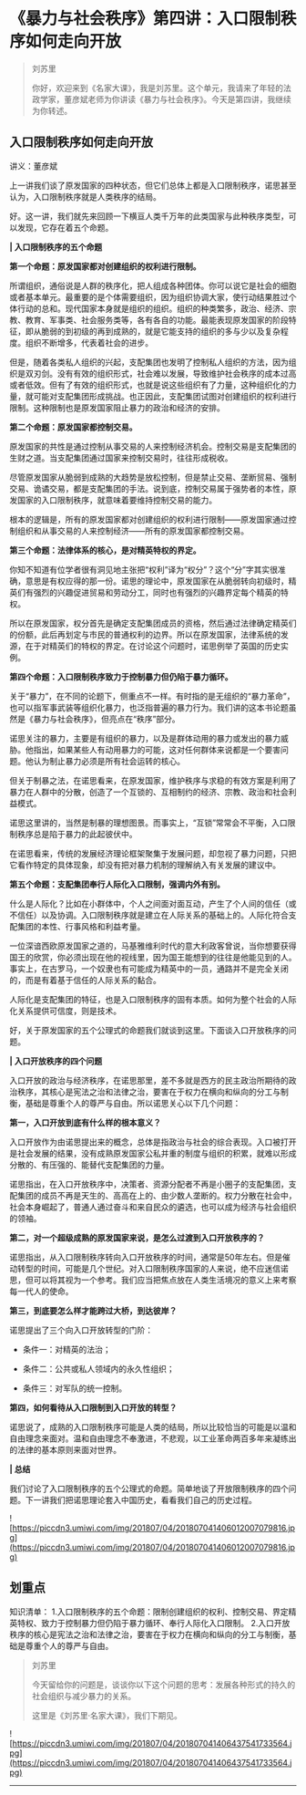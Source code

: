 # 《暴力与社会秩序》第四讲：入口限制秩序如何走向开放

> 刘苏里
> 
> 你好，欢迎来到《名家大课》，我是刘苏里。这个单元，我请来了年轻的法政学家，董彦斌老师为你讲读《暴力与社会秩序》。今天是第四讲，我继续为你转述。

## 入口限制秩序如何走向开放

讲义：董彦斌

上一讲我们谈了原发国家的四种状态，但它们总体上都是入口限制秩序，诺思甚至认为，入口限制秩序就是人类秩序的结局。

好。这一讲，我们就先来回顾一下横亘人类千万年的此类国家与此种秩序类型，可以发现，它存在着五个命题。

 **| 入口限制秩序的五个命题**

 **第一个命题：原发国家都对创建组织的权利进行限制。**

所谓组织，通俗说是人群的秩序化，把人组成各种团体。你可以说它是社会的细胞或者基本单元。最重要的是个体需要组织，因为组织协调大家，使行动结果胜过个体行动的总和。现代国家本身就是组织的组织。组织的种类繁多，政治、经济、宗教、教育、军事类、社会服务类等，各有各自的功能。最能表现原发国家的阶段特征，即从脆弱的到初级的再到成熟的，就是它能支持的组织的多与少以及复杂程度。组织不断增多，代表着社会的进步。

但是，随着各类私人组织的兴起，支配集团也发明了控制私人组织的方法，因为组织是双刃剑。没有有效的组织形式，社会难以发展，导致维护社会秩序的成本过高或者低效。但有了有效的组织形式，也就是说这些组织有了力量，这种组织化的力量，就可能对支配集团形成挑战。也正因此，支配集团试图对创建组织的权利进行限制。这种限制也是原发国家阻止暴力的政治和经济的安排。

 **第二个命题：原发国家都控制交易。**

原发国家的共性是通过控制从事交易的人来控制经济机会。控制交易是支配集团的生财之道。当支配集团通过国家来控制交易时，往往形成税收。

尽管原发国家从脆弱到成熟的大趋势是放松控制，但是禁止交易、垄断贸易、强制交易、诡谲交易，都是支配集团的手法。说到底，控制交易属于强势者的本性，原发国家的入口限制秩序，就意味着要维持控制交易的能力。

根本的逻辑是，所有的原发国家都对创建组织的权利进行限制——原发国家通过控制组织和从事交易的人来控制经济——所有的原发国家都控制交易。

 **第三个命题：法律体系的核心，是对精英特权的界定。**

你知不知道有位学者很有洞见地主张把“权利”译为“权分”？这个“分”字其实很准确，意思是有权应得的那一份。诺思的理论中，原发国家在从脆弱转向初级时，精英们有强烈的兴趣促进贸易和劳动分工，同时也有强烈的兴趣界定每个精英的特权。

所以在原发国家，权分首先是确定支配集团成员的资格，然后通过法律确定精英们的份额，此后再划定与市民的普通权利的边界。所以在原发国家，法律系统的发源，在于对精英们的特权的界定。在讨论这个问题时，诺思例举了英国的历史实例。

 **第四个命题：入口限制秩序致力于控制暴力但仍陷于暴力循环。**

关于“暴力”，在不同的论题下，侧重点不一样。有时指的是无组织的“暴力革命”，也可以指军事武装等组织化暴力，也泛指普遍的暴力行为。我们讲的这本书论题虽然是《暴力与社会秩序》，但亮点在“秩序”部分。

诺思关注的暴力，主要是有组织的暴力，以及是群体动用的暴力或发出的暴力威胁。他指出，如果某些人有动用暴力的可能，这对任何群体来说都是一个要害问题。他认为制止暴力必须是所有社会运转的核心。

但关于制暴之法，在诺思看来，在原发国家，维护秩序与求稳的有效方案是利用了暴力在人群中的分散，创造了一个互锁的、互相制约的经济、宗教、政治和社会利益模式。

诺思这里讲的，当然是制暴的理想图景。而事实上，“互锁”常常会不平衡，入口限制秩序总是陷于暴力的此起彼伏中。

在诺思看来，传统的发展经济理论框架聚集于发展问题，却忽视了暴力问题，只把它看作特定的具体现象，却没有把对暴力机制的理解纳入有关发展的建议中。

 **第五个命题：支配集团奉行人际化入口限制，强调内外有别。**

什么是人际化？比如在小群体中，个人之间面对面互动，产生了个人间的信任（或不信任）以及协调。入口限制秩序就是建立在人际关系的基础上的。人际化符合支配集团的本性、行事风格和利益考量。

一位深谙西欧原发国家之道的，马基雅维利时代的意大利政客曾说，当你想要获得国王的欣赏，你必须出现在他的视线里，因为国王能想到的往往是他能见到的人。事实上，在古罗马，一个奴隶也有可能成为精英中的一员，通路并不是完全关闭的，而是有着基于信任的人际关系的黏合。

人际化是支配集团的特征，也是入口限制秩序的固有本质。如何为整个社会的人际化关系提供可信度，则是技术。

好，关于原发国家的五个公理式的命题我们就谈到这里。下面谈入口开放秩序的问题。

 **| 入口开放秩序的四个问题**

入口开放的政治与经济秩序，在诺思那里，差不多就是西方的民主政治所期待的政治秩序，其核心是宪法之治和法律之治，要害在于权力在横向和纵向的分工与制衡，基础是尊重个人的尊严与自由。所以诺思关心以下几个问题：

 **第一，入口开放到底有什么样的根本意义？**

入口开放作为由诺思提出来的概念，总体是指政治与社会的综合表现。入口被打开是社会发展的结果，没有成熟原发国家公私并重的制度与组织的积累，就难以形成分散的、有压强的、能替代支配集团的力量。

诺思指出，在入口开放秩序中，决策者、资源分配者不再是小圈子的支配集团，支配集团的成员不再是天生的、高高在上的、由少数人垄断的。权力分散在社会中，社会本身崛起了，普通人通过奋斗和来自民众的遴选，也可以成为经济与社会组织的领袖。

 **第二，对一个超级成熟的原发国家来说，是怎么过渡到入口开放秩序的？**

诺思指出，从入口限制秩序转向入口开放秩序的时间，通常是50年左右。但是催动转型的时间，可能是几个世纪。对入口限制秩序国家的人来说，绝不应迷信诺思，但可以将其视为一个参考。我们应当把焦点放在人类生活境况的意义上来考察每一代人的使命。

 **第三，到底要怎么样才能跨过大桥，到达彼岸？**

诺思提出了三个向入口开放转型的门阶：

* 条件一：对精英的法治；

* 条件二：公共或私人领域内的永久性组织；

* 条件三：对军队的统一控制。

 **第四，如何看待从入口限制到入口开放的转型？**

诺思说了，成熟的入口限制秩序可能是人类的结局，所以比较恰当的可能是以温和自由理念来面对。温和自由理念不奉激进，不悲观，以工业革命两百多年来凝练出的法律的基本原则来面对世界。

 **| 总结**

我们讨论了入口限制秩序的五个公理式的命题。简单地谈了开放限制秩序的四个问题。下一讲我们把诺思理论套入中国历史，看看我们自己的历史过程。

![https://piccdn3.umiwi.com/img/201807/04/201807041406012007079816.jpg](https://piccdn3.umiwi.com/img/201807/04/201807041406012007079816.jpg)

## 划重点

知识清单：
1.入口限制秩序的五个命题：限制创建组织的权利、控制交易、界定精英特权、致力于控制暴力但仍陷于暴力循环、奉行人际化入口限制。
2.入口开放秩序的核心是宪法之治和法律之治，要害在于权力在横向和纵向的分工与制衡，基础是尊重个人的尊严与自由。

> 刘苏里
> 
> 今天留给你的问题是，谈谈你以下这个问题的思考：发展各种形式的持久的社会组织与减少暴力的关系。
> 
> 这里是《刘苏里·名家大课》，我们下期见。

![https://piccdn3.umiwi.com/img/201807/04/201807041406437541733564.jpg](https://piccdn3.umiwi.com/img/201807/04/201807041406437541733564.jpg)

---
